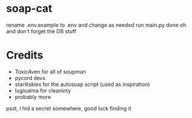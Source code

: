 # soap-cat

rename .env.example to .env and change as needed
run main.py
done
oh and don't forget the DB stuff

# Credits
- ToxicAven for all of soupman
- pycord devs
- starlitskies for the autosoap script (used as inspiration)
- lugioalma for cleaninty
- probably more



psst, i hid a secret somewhere, good luck finding it